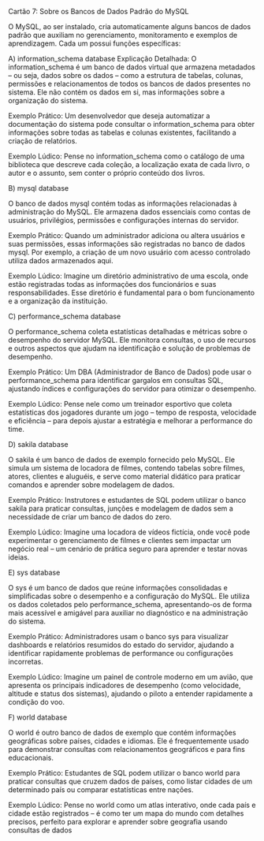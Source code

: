 Cartão 7: Sobre os Bancos de Dados Padrão do MySQL

O MySQL, ao ser instalado, cria automaticamente alguns bancos de dados padrão que auxiliam no gerenciamento, monitoramento e exemplos de aprendizagem. Cada um possui funções específicas:

A) information_schema database
Explicação Detalhada:
O information_schema é um banco de dados virtual que armazena metadados – ou seja, dados sobre os dados – como a estrutura de tabelas, colunas, permissões e relacionamentos de todos os bancos de dados presentes no sistema. Ele não contém os dados em si, mas informações sobre a organização do sistema.

Exemplo Prático:
Um desenvolvedor que deseja automatizar a documentação do sistema pode consultar o information_schema para obter informações sobre todas as tabelas e colunas existentes, facilitando a criação de relatórios.

Exemplo Lúdico:
Pense no information_schema como o catálogo de uma biblioteca que descreve cada coleção, a localização exata de cada livro, o autor e o assunto, sem conter o próprio conteúdo dos livros.

B) mysql database

O banco de dados mysql contém todas as informações relacionadas à administração do MySQL. Ele armazena dados essenciais como contas de usuários, privilégios, permissões e configurações internas do servidor.

Exemplo Prático:
Quando um administrador adiciona ou altera usuários e suas permissões, essas informações são registradas no banco de dados mysql. Por exemplo, a criação de um novo usuário com acesso controlado utiliza dados armazenados aqui.

Exemplo Lúdico:
Imagine um diretório administrativo de uma escola, onde estão registradas todas as informações dos funcionários e suas responsabilidades. Esse diretório é fundamental para o bom funcionamento e a organização da instituição.

C) performance_schema database

O performance_schema coleta estatísticas detalhadas e métricas sobre o desempenho do servidor MySQL. Ele monitora consultas, o uso de recursos e outros aspectos que ajudam na identificação e solução de problemas de desempenho.

Exemplo Prático:
Um DBA (Administrador de Banco de Dados) pode usar o performance_schema para identificar gargalos em consultas SQL, ajustando índices e configurações do servidor para otimizar o desempenho.

Exemplo Lúdico:
Pense nele como um treinador esportivo que coleta estatísticas dos jogadores durante um jogo – tempo de resposta, velocidade e eficiência – para depois ajustar a estratégia e melhorar a performance do time.

D) sakila database

O sakila é um banco de dados de exemplo fornecido pelo MySQL. Ele simula um sistema de locadora de filmes, contendo tabelas sobre filmes, atores, clientes e aluguéis, e serve como material didático para praticar comandos e aprender sobre modelagem de dados.

Exemplo Prático:
Instrutores e estudantes de SQL podem utilizar o banco sakila para praticar consultas, junções e modelagem de dados sem a necessidade de criar um banco de dados do zero.

Exemplo Lúdico:
Imagine uma locadora de vídeos fictícia, onde você pode experimentar o gerenciamento de filmes e clientes sem impactar um negócio real – um cenário de prática seguro para aprender e testar novas ideias.

E) sys database

O sys é um banco de dados que reúne informações consolidadas e simplificadas sobre o desempenho e a configuração do MySQL. Ele utiliza os dados coletados pelo performance_schema, apresentando-os de forma mais acessível e amigável para auxiliar no diagnóstico e na administração do sistema.

Exemplo Prático:
Administradores usam o banco sys para visualizar dashboards e relatórios resumidos do estado do servidor, ajudando a identificar rapidamente problemas de performance ou configurações incorretas.

Exemplo Lúdico:
Imagine um painel de controle moderno em um avião, que apresenta os principais indicadores de desempenho (como velocidade, altitude e status dos sistemas), ajudando o piloto a entender rapidamente a condição do voo.

F) world database

O world é outro banco de dados de exemplo que contém informações geográficas sobre países, cidades e idiomas. Ele é frequentemente usado para demonstrar consultas com relacionamentos geográficos e para fins educacionais.

Exemplo Prático:
Estudantes de SQL podem utilizar o banco world para praticar consultas que cruzem dados de países, como listar cidades de um determinado país ou comparar estatísticas entre nações.

Exemplo Lúdico:
Pense no world como um atlas interativo, onde cada país e cidade estão registrados – é como ter um mapa do mundo com detalhes precisos, perfeito para explorar e aprender sobre geografia usando consultas de dados
